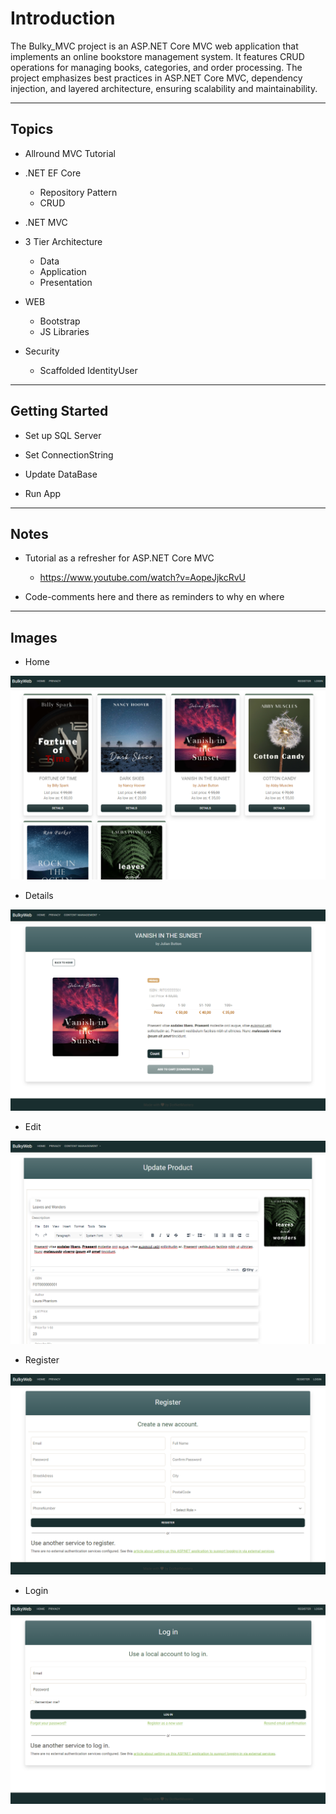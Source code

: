 # Introduction

The Bulky_MVC project is an ASP.NET Core MVC web application that implements an online bookstore management system. It features CRUD operations for managing books, categories, and order processing. The project emphasizes best practices in ASP.NET Core MVC, dependency injection, and layered architecture, ensuring scalability and maintainability.



-----

## Topics

- Allround MVC Tutorial

- .NET EF Core
    - Repository Pattern
    - CRUD
    
- .NET MVC

- 3 Tier Architecture
    - Data
    - Application
    - Presentation

- WEB
    - Bootstrap
    - JS Libraries

- Security
    - Scaffolded IdentityUser

-----

## Getting Started

- Set up SQL Server

- Set ConnectionString

- Update DataBase

- Run App

-----

## Notes

- Tutorial as a refresher for ASP.NET Core MVC
    - https://www.youtube.com/watch?v=AopeJjkcRvU
    
- Code-comments here and there as reminders to why en where

-----

## Images

- Home

![home](/BulkyWeb/wwwroot/img/readme/home.png)

- Details

![details](/BulkyWeb/wwwroot/img/readme/details.png)

- Edit

![edit](/BulkyWeb/wwwroot/img/readme/edit.png)

- Register

![register](/BulkyWeb/wwwroot/img/readme/register.png)

- Login

![login](/BulkyWeb/wwwroot/img/readme/login.png)
